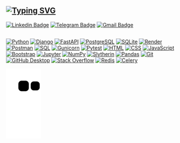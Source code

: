 ## <a href="https://git.io/typing-svg"><img src="https://readme-typing-svg.demolab.com?font=Fira+Code&duration=2000&pause=1500&color=000000&background=4761FF00&multiline=true&repeat=false&width=435&separator=%3C&lines=Hello!+I+am+Anatolii.+Python+dev.%3C;)" alt="Typing SVG" /></a>
[![Linkedin Badge](https://img.shields.io/badge/-LINKEDIN-0072b1?style=flat&logo=Linkedin&logoColor=white)](https://www.linkedin.com/in/anatolii-pozniak-84b235273/ "Connect on LinkedIn")
[![Telegram Badge](https://img.shields.io/badge/-TELEGRAM-0088CC?style=flat&logo=Telegram&logoColor=white)](https://t.me/AnatoliiPozniak "Contact on Telegram")
[![Gmail Badge](https://img.shields.io/badge/-GMAIL-c14438?style=flat&logo=Gmail&logoColor=white)](mailto:Anatolii.pznk@gmail.com "Connect via Email")
## 
<a href="#"><img alt="Python" src="https://img.shields.io/badge/Python-14354C.svg?logo=python&logoColor=white"></a>
<a href="#"><img alt="Django" src="https://img.shields.io/badge/-Django-blue?logo=django&logoColor=white"></a>
<a href="#"><img alt="FastAPI" src ="https://img.shields.io/badge/-FastAPI-success?logo=fastapi&logoColor=white"></a>
<a href="#"><img alt="PostgreSQL" src ="https://img.shields.io/badge/PostgreSQL-316192.svg?logo=postgresql&logoColor=white"></a>
<a href="#"><img alt="SQLite" src ="https://img.shields.io/badge/SQLite-07405e.svg?logo=sqlite&logoColor=white"></a>
<a href="#"><img alt="Render" src="https://img.shields.io/badge/Render-00979D.svg?logo=render&logoColor=white"></a>
<a href="#"><img alt="Postman" src="https://img.shields.io/badge/Postman-FF6C37?logo=postman&logoColor=white"></a>
<a href="#"><img alt="SQL" src="https://custom-icon-badges.demolab.com/badge/SQL-025E8C.svg?logo=database&logoColor=white"></a>
<a href="#"><img alt="Gunicorn" src="https://img.shields.io/badge/-Gunicorn-499848.svg?logo=gunicorn&logoColor=white"></a>
<a href="#"><img alt="Pytest" src="https://img.shields.io/badge/Pytest-0A9EDC.svg?logo=pytest&logoColor=white"></a>
<a href="#"><img alt="HTML" src="https://img.shields.io/badge/HTML-E34F26.svg?logo=html5&logoColor=white"></a>
<a href="#"><img alt="CSS" src="https://img.shields.io/badge/CSS-1572B6.svg?logo=css3&logoColor=white"></a>
<a href="#"><img alt="JavaScript" src="https://img.shields.io/badge/-JavaScript-yellow?logo=javascript&logoColor=white"></a>
<a href="#"><img alt="Bootstrap" src="https://img.shields.io/badge/Bootstrap-7952B3.svg?logo=bootstrap&logoColor=white"></a>
<a href="#"><img alt="Jupyter" src="https://img.shields.io/badge/Jupyter-F37626.svg?logo=Jupyter&logoColor=white"></a>
<a href="#"><img alt="NumPy" src="https://img.shields.io/badge/Numpy-013243.svg?logo=numpy&logoColor=white"></a>
<a href="#"><img alt="Slytherin" src="https://img.shields.io/badge/-Slytherin-green?logo=python&logoColor=white"></a>
<a href="#"><img alt="Pandas" src="https://img.shields.io/badge/Pandas-150458.svg?logo=pandas&logoColor=white"></a>
<a href="#"><img alt="Git" src="https://img.shields.io/badge/Git-F05033.svg?logo=git&logoColor=white"></a>
<a href="#"><img alt="GitHub Desktop" src="https://img.shields.io/badge/GitHub%20Desktop-8034A9.svg?logo=github&logoColor=white"></a>
<a href="#"><img alt="Stack Overflow" src="https://img.shields.io/badge/-Stack%20Overflow-FE7A16?logo=stack-overflow&logoColor=white"></a>
<a href="#"><img alt="Redis" src="https://img.shields.io/badge/-Redis-blue?logo=redis&logoColor=white"></a>
<a href="#"><img alt="Celery" src="https://img.shields.io/badge/-Celery-success?logo=celery&logoColor=white"></a>

![Snake animation](https://github.com/Anatolii-Poznyak/Anatolii-Poznyak/blob/output/github-contribution-grid-snake.svg)

